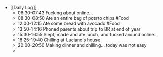 - [[Daily Log]]
	- 06:30-07:43 Fucking about online...
	- 08:30-08:50 Ate an entire bag of potato chips #Food
	- 12:00-12:15 Ate some bread with avocado #Food
	- 13:50-14:16 Phoned parents about trip to BR at end of year
	- 15:30-16:55 Slept, made and ate lunch, and fucked around online...
	- 18:25-19:40 Chilling at Luciano's house
	- 20:00-20:50 Making dinner and chilling... today was not easy
	-
